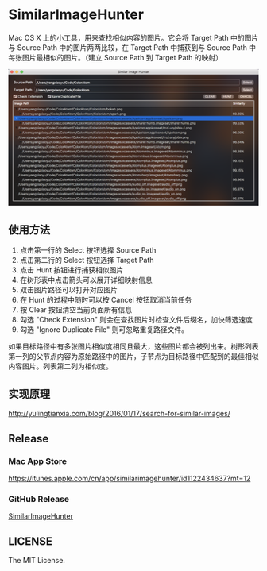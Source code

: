 # SimilarImageHunter

Mac OS X 上的小工具，用来查找相似内容的图片。它会将 Target Path 中的图片与 Source Path 中的图片两两比较，在 Target Path 中捕获到与 Source Path 中每张图片最相似的图片。（建立 Source Path 到 Target Path 的映射）

![](images/01.png)

## 使用方法

1. 点击第一行的 Select 按钮选择 Source Path
2. 点击第二行的 Select 按钮选择 Target Path
3. 点击 Hunt 按钮进行捕获相似图片
4. 在树形表中点击箭头可以展开详细映射信息
5. 双击图片路径可以打开对应图片
6. 在 Hunt 的过程中随时可以按 Cancel 按钮取消当前任务
7. 按 Clear 按钮清空当前页面所有信息
8. 勾选 "Check Extension" 则会在查找图片时检查文件后缀名，加快筛选速度
9. 勾选 "Ignore Duplicate File" 则可忽略重复路径文件。

如果目标路径中有多张图片相似度相同且最大，这些图片都会被列出来。树形列表第一列的父节点内容为原始路径中的图片，子节点为目标路径中匹配到的最佳相似内容图片。列表第二列为相似度。

## 实现原理

http://yulingtianxia.com/blog/2016/01/17/search-for-similar-images/

## Release

### Mac App Store

https://itunes.apple.com/cn/app/similarimagehunter/id1122434637?mt=12

### GitHub Release

[SimilarImageHunter](https://github.com/yulingtianxia/SimilarImageHunter/releases/)

## LICENSE

The MIT License.
